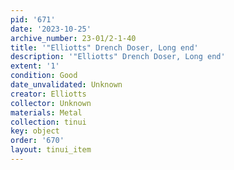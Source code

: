 ```yaml
---
pid: '671'
date: '2023-10-25'
archive_number: 23-01/2-1-40
title: '"Elliotts" Drench Doser, Long end'
description: '"Elliotts" Drench Doser, Long end'
extent: '1'
condition: Good
date_unvalidated: Unknown
creator: Elliotts
collector: Unknown
materials: Metal
collection: tinui
key: object
order: '670'
layout: tinui_item
---
```

